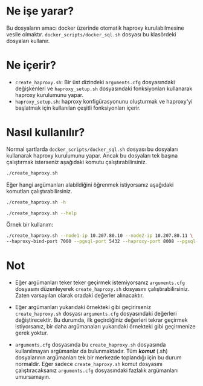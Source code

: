# Ne işe yarar?

Bu dosyaların amacı docker üzerinde otomatik haproxy kurulabilmesine vesile olmaktır. `docker_scripts/docker_sql.sh` dosyası bu klasördeki dosyaları kullanır.

# Ne içerir?

- `create_haproxy.sh`: Bir üst dizindeki `arguments.cfg` dosyasındaki değişkenleri ve `haproxy_setup.sh` dosyasındaki fonksiyonları kullanarak haproxy kurulumunu yapar.
- `haproxy_setup.sh`: haproxy konfigürasyonunu oluşturmak ve haproxy'yi başlatmak için kullanılan çeşitli fonksiyonları içerir.

# Nasıl kullanılır?

Normal şartlarda `docker_scripts/docker_sql.sh` dosyası bu dosyaları kullanarak haproxy kurulumunu yapar. Ancak bu dosyaları tek başına çalıştırmak isterseniz aşağıdaki komutu çalıştırabilirsiniz.

```bash
./create_haproxy.sh
```

Eğer hangi argümanları alabildiğini öğrenmek istiyorsanız aşağıdaki komutları çalıştırabilirsiniz.

```bash
./create_haproxy.sh -h
```
```bash
./create_haproxy.sh --help
```

Örnek bir kullanım:

```bash
./create_haproxy.sh --node1-ip 10.207.80.10 --node2-ip 10.207.80.11 \
--haproxy-bind-port 7000 --pgsql-port 5432 --haproxy-port 8008 --pgsql-bind-port 5000
```

# Not

- Eğer argümanları teker teker geçirmek istemiyorsanız `arguments.cfg` dosyasını düzenleyerek `create_haproxy.sh` dosyasını çalıştırabilirsiniz. Zaten varsayılan olarak oradaki değerler alınacaktır.

- Eğer argümanları yukarıdaki örnekteki gibi geçirirseniz `create_haproxy.sh` dosyası `arguments.cfg` dosyasındaki değerleri değiştirecektir. Bu durumda, ilk geçirdiğiniz değerleri tekrar geçirmek istiyorsanız, bir daha argümanaları yukarıdaki örnekteki gibi geçirmenize gerek yoktur.

- `arguments.cfg` dosyasında bu `create_haproxy.sh` dosyasında kullanılmayan argümanlar da bulunmaktadır. Tüm ***komut*** (.sh) dosyalarının argümanları tek bir merkezde toplandığı için bu durum normaldir. Eğer sadece `create_haproxy.sh` komut dosyasını çalıştıracaksanız `arguments.cfg` dosyasındaki fazlalık argümanları umursamayın.